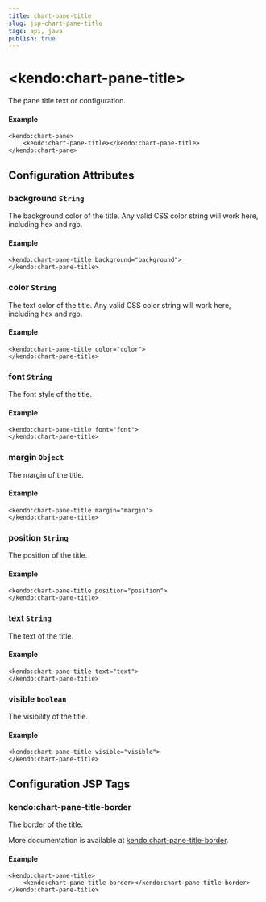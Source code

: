 ```yaml
---
title: chart-pane-title
slug: jsp-chart-pane-title
tags: api, java
publish: true
---
```


# \<kendo:chart-pane-title\>

The pane title text or configuration.

#### Example
    <kendo:chart-pane>
        <kendo:chart-pane-title></kendo:chart-pane-title>
    </kendo:chart-pane>

## Configuration Attributes

### background `String`

The background color of the title. Any valid CSS color string will work here, including
hex and rgb.

#### Example
    <kendo:chart-pane-title background="background">
    </kendo:chart-pane-title>

### color `String`

The text color of the title. Any valid CSS color string will work here, including hex and rgb.

#### Example
    <kendo:chart-pane-title color="color">
    </kendo:chart-pane-title>

### font `String`

The font style of the title.

#### Example
    <kendo:chart-pane-title font="font">
    </kendo:chart-pane-title>

### margin `Object`

The margin of the title.

#### Example
    <kendo:chart-pane-title margin="margin">
    </kendo:chart-pane-title>

### position `String`

The position of the title.

#### Example
    <kendo:chart-pane-title position="position">
    </kendo:chart-pane-title>

### text `String`

The text of the title.

#### Example
    <kendo:chart-pane-title text="text">
    </kendo:chart-pane-title>

### visible `boolean`

The visibility of the title.

#### Example
    <kendo:chart-pane-title visible="visible">
    </kendo:chart-pane-title>


##  Configuration JSP Tags

### kendo:chart-pane-title-border

The border of the title.

More documentation is available at [kendo:chart-pane-title-border](chart/pane-title-border).

#### Example

    <kendo:chart-pane-title>
        <kendo:chart-pane-title-border></kendo:chart-pane-title-border>
    </kendo:chart-pane-title>

